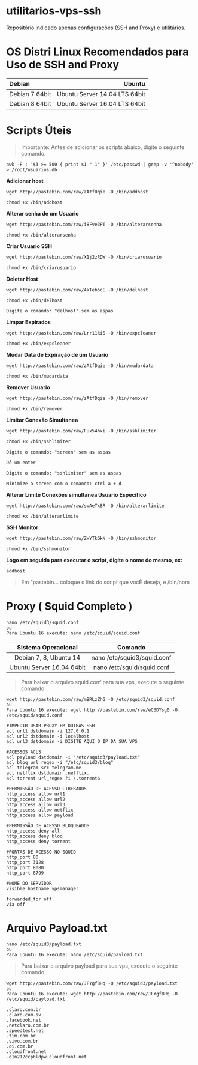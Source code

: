 # utilitarios-vps-ssh
Repositório indicado apenas configurações (SSH and Proxy) e utilitários.

# OS Distri Linux Recomendados para Uso de SSH and Proxy

| Debian | Ubuntu |
| :---         |          ---: |
| Debian 7 64bit   | Ubuntu Server 14.04 LTS 64bit    |
| Debian 8 64bit     | Ubuntu Server 16.04 LTS 64bit      |

# Scripts Úteis

> Importante: Antes de adicionar os scripts abaixo, digite o seguinte comando:
```
awk -F : '$3 >= 500 { print $1 " 1" }' /etc/passwd | grep -v '^nobody' > /root/usuarios.db
```

**Adicionar host**
```
wget http://pastebin.com/raw/zAtfDqie -O /bin/addhost

chmod +x /bin/addhost

```

**Alterar senha de um Usuario**
```
wget http://pastebin.com/raw/i8Fve3PT -O /bin/alterarsenha

chmod +x /bin/alterarsenha
```

**Criar Usuario SSH**
```
wget http://pastebin.com/raw/X1j2zRDW -O /bin/criarusuario

chmod +x /bin/criarusuario
```

**Deletar Host**
```
wget http://pastebin.com/raw/4kTeb5cE -O /bin/delhost

chmod +x /bin/delhost

Digite o comando: "delhost" sem as aspas
```

**Limpar Expirados**
```
wget http://pastebin.com/raw/Lrr11kiS -O /bin/expcleaner

chmod +x /bin/expcleaner
```

**Mudar Data de Expiração de um Usuario**
```
wget http://pastebin.com/raw/zAtfDqie -O /bin/mudardata

chmod +x /bin/mudardata
```

**Remover Usuario**
```
wget http://pastebin.com/raw/zAtfDqie -O /bin/remover

chmod +x /bin/remover
```

**Limitar Conexão Simultanea**
```
wget http://pastebin.com/raw/Fux54hxi -O /bin/sshlimiter

chmod +x /bin/sshlimiter

Digite o comando: "screen" sem as aspas

Dê um enter

Digite o comando: "sshlimiter" sem as aspas

Minimize a screen com o comando: ctrl a + d
```

**Alterar Limite Conexões simultanea Usuario Especifico**
```
wget http://pastebin.com/raw/swAeTx8R -O /bin/alterarlimite

chmod +x /bin/alterarlimite
```

**SSH Monitor**
```
wget http://pastebin.com/raw/ZxYTkGkN -O /bin/sshmonitor

chmod +x /bin/sshmonitor
```

**Logo em seguida para executar o script, digite o nome do mesmo, ex:**

```
addhost
```

>Em "pastebin... coloque o link do script que vocÊ deseja, e /bin/nom

# Proxy ( Squid Completo )

```
nano /etc/squid3/squid.conf
ou
Para Ubuntu 16 execute: nano /etc/squid/squid.conf
```

| Sistema Operacional | Comando |
| :---:         |          :---: |
| Debian 7, 8, Ubuntu 14   | nano /etc/squid3/squid.conf    |
| Ubuntu Server 16.04 64bit    | nano /etc/squid/squid.conf      |

> Para baixar o arquivo squid.conf para sua vps, execute o seguinte comando

```
wget http://pastebin.com/raw/mBRLzZhG -O /etc/squid3/squid.conf
ou
Para Ubuntu 16 execute: wget http://pastebin.com/raw/eC3DYsg0 -O /etc/squid/squid.conf
```
```
#IMPEDIR USAR PROXY EM OUTRAS SSH
acl url1 dstdomain -i 127.0.0.1
acl url2 dstdomain -i localhost
acl url3 dstdomain -i DIGITE AQUI O IP DA SUA VPS

#ACESSOS ACLS
acl payload dstdomain -i "/etc/squid3/payload.txt"
acl bloq url_regex -i "/etc/squid3/bloq"
acl telegram src telegram.me
acl netflix dstdomain .netflix.
acl torrent url_regex ?i \.torrent$

#PERMISSÃO DE ACESSO LIBERADOS
http_access allow url1
http_access allow url2
http_access allow url3
http_access allow netflix
http_access allow payload

#PERMISSÃO DE ACESSO BLOQUEADOS
http_access deny all
http_access deny bloq
http_access deny torrent

#PORTAS DE ACESSO NO SQUID
http_port 80
http_port 3128
http_port 8080
http_port 8799

#NOME DO SERVIDOR
visible_hostname vpsmanager

forwarded_for off
via off
```

# Arquivo Payload.txt

```
nano /etc/squid3/payload.txt
ou
Para Ubuntu 16 execute: nano /etc/squid/payload.txt
```

> Para baixar o arquivo payload para sua vps, execute o seguinte comando

```
wget http://pastebin.com/raw/JFYgf8Hq -O /etc/squid3/payload.txt
ou
Para Ubuntu 16 execute: wget http://pastebin.com/raw/JFYgf8Hq -O /etc/squid/payload.txt
```

```
.claro.com.br
.claro.com.sv
.facebook.net
.netclaro.com.br
.speedtest.net
.tim.com.br
.vivo.com.br
.oi.com.br
.cloudfront.net
.d1n212ccp6ldpw.cloudfront.net
```
